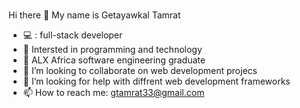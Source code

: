 ### 
Hi there 👋
  My name is Getayawkal Tamrat
- 💻 : full-stack developer
- :eyes: Intersted in programming and technology 
- 🌱 ALX Africa software engineering graduate
- 👯 I’m looking to collaborate on web development projecs
- 🤔 I’m looking for help with diffrent web development frameworks
- 📫 How to reach me: gtamrat33@gmail.com
